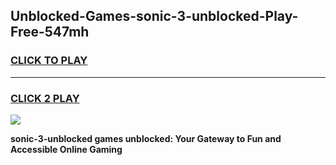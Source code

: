 
## Unblocked-Games-sonic-3-unblocked-Play-Free-547mh
<h3>
<a href="https://premium76.site?title=sonic-3-unblocked&ref=18A">CLICK TO PLAY</a></h3>
<hr>

<h3>
<a href="https://premium76.site?title=sonic-3-unblocked&ref=18A">CLICK 2 PLAY</a>
  
</h3>

<a href="https://premium76.site?title=sonic-3-unblocked&ref=18A"><img src="https://clearcache.store/games.png"></a>


**sonic-3-unblocked games unblocked: Your Gateway to Fun and Accessible Online Gaming**
